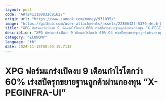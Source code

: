 ```yaml
---
layout: post
code: "ART2411160832C91627"
origin_url: "https://www.sanook.com/money/931035/"
image: "https://github.com/user-attachments/assets/2280642f-5376-4ec6-8040-b1209749a3a5"
title: "XPG ฟอร์มแกร่งเปิดงบ 9 เดือนกำไรโตกว่า 60% เร่งสปีดรุกขยายฐานลูกค้าผ่านกองทุน “X-PEGINFRA-UI”"
description: "XPG ฟอร์มแกร่งเปิดงบ 9 เดือนกำไรโตกว่า 60% Q4 เร่งสปีดรุกขยายฐานลูกค้าผ่านกองทุน “X-PEGINFRA-UI” พร้อมอัดแคมเปญปลายปี มั่นใจรายได้ทั้งปีโตตามเป้า"
category: "ECONOMY"
language: "th"
date: 2024-11-16T08:40:15.711Z
---
```


# XPG ฟอร์มแกร่งเปิดงบ 9 เดือนกำไรโตกว่า 60% เร่งสปีดรุกขยายฐานลูกค้าผ่านกองทุน “X-PEGINFRA-UI”